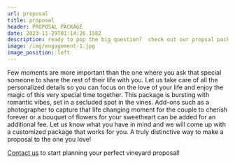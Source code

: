```yaml
---
url: proposal
title: proposal
header: PROPOSAL PACKAGE
date: 2023-11-29T01:14:26.158Z
description: ready to pop the big question?  check out our propsal package
image: /img/engagement-1.jpg
image_position: left
---
```

Few moments are more important than the one where you ask that special someone to share the rest of their life with you. Let us take care of all the personalized details so you can focus on the love of your life and enjoy the magic of this very special time together. This package is bursting with romantic vibes, set in a secluded spot in the vines. Add-ons such as a photographer to capture that life changing moment for the couple to cherish forever or a bouquet of flowers for your sweetheart can be added for an additional fee. Let us know what you have in mind and we will come up with a customized package that works for you. A truly distinctive way to make a proposal to the one you love! 

[Contact us](mailto:info@peacelovevino.net) to start planning your perfect vineyard proposal!